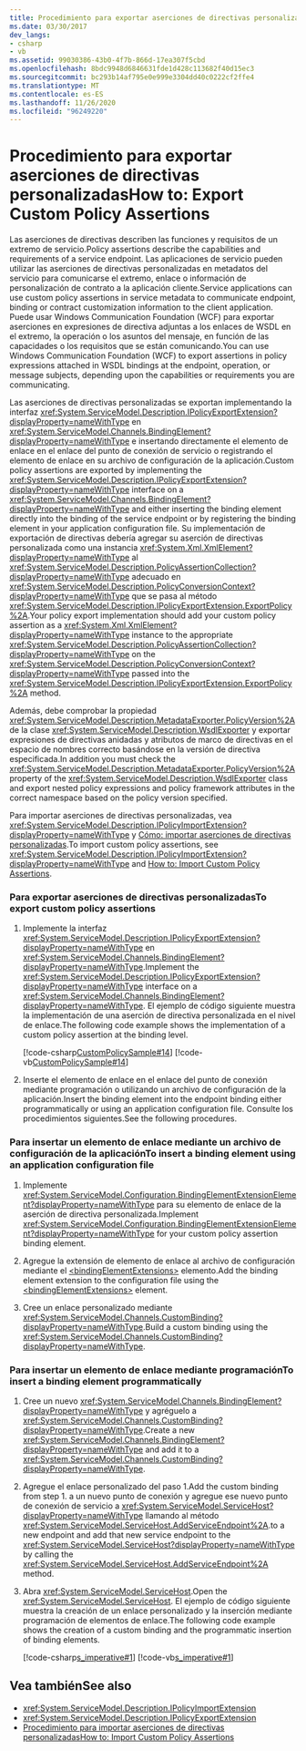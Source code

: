 ```yaml
---
title: Procedimiento para exportar aserciones de directivas personalizadas
ms.date: 03/30/2017
dev_langs:
- csharp
- vb
ms.assetid: 99030386-43b0-4f7b-866d-17ea307f5cbd
ms.openlocfilehash: 8bdc9948d6846631fde1d428c113682f40d15ec3
ms.sourcegitcommit: bc293b14af795e0e999e3304dd40c0222cf2ffe4
ms.translationtype: MT
ms.contentlocale: es-ES
ms.lasthandoff: 11/26/2020
ms.locfileid: "96249220"
---
```

# <a name="how-to-export-custom-policy-assertions"></a><span data-ttu-id="62315-102">Procedimiento para exportar aserciones de directivas personalizadas</span><span class="sxs-lookup"><span data-stu-id="62315-102">How to: Export Custom Policy Assertions</span></span>

<span data-ttu-id="62315-103">Las aserciones de directivas describen las funciones y requisitos de un extremo de servicio.</span><span class="sxs-lookup"><span data-stu-id="62315-103">Policy assertions describe the capabilities and requirements of a service endpoint.</span></span> <span data-ttu-id="62315-104">Las aplicaciones de servicio pueden utilizar las aserciones de directivas personalizadas en metadatos del servicio para comunicarse el extremo, enlace o información de personalización de contrato a la aplicación cliente.</span><span class="sxs-lookup"><span data-stu-id="62315-104">Service applications can use custom policy assertions in service metadata to communicate endpoint, binding or contract customization information to the client application.</span></span> <span data-ttu-id="62315-105">Puede usar Windows Communication Foundation (WCF) para exportar aserciones en expresiones de directiva adjuntas a los enlaces de WSDL en el extremo, la operación o los asuntos del mensaje, en función de las capacidades o los requisitos que se están comunicando.</span><span class="sxs-lookup"><span data-stu-id="62315-105">You can use Windows Communication Foundation (WCF) to export assertions in policy expressions attached in WSDL bindings at the endpoint, operation, or message subjects, depending upon the capabilities or requirements you are communicating.</span></span>  
  
 <span data-ttu-id="62315-106">Las aserciones de directivas personalizadas se exportan implementando la interfaz <xref:System.ServiceModel.Description.IPolicyExportExtension?displayProperty=nameWithType> en <xref:System.ServiceModel.Channels.BindingElement?displayProperty=nameWithType> e insertando directamente el elemento de enlace en el enlace del punto de conexión de servicio o registrando el elemento de enlace en su archivo de configuración de la aplicación.</span><span class="sxs-lookup"><span data-stu-id="62315-106">Custom policy assertions are exported by implementing the <xref:System.ServiceModel.Description.IPolicyExportExtension?displayProperty=nameWithType> interface on a <xref:System.ServiceModel.Channels.BindingElement?displayProperty=nameWithType> and either inserting the binding element directly into the binding of the service endpoint or by registering the binding element in your application configuration file.</span></span> <span data-ttu-id="62315-107">Su implementación de exportación de directivas debería agregar su aserción de directivas personalizada como una instancia <xref:System.Xml.XmlElement?displayProperty=nameWithType> al <xref:System.ServiceModel.Description.PolicyAssertionCollection?displayProperty=nameWithType> adecuado en <xref:System.ServiceModel.Description.PolicyConversionContext?displayProperty=nameWithType> que se pasa al método <xref:System.ServiceModel.Description.IPolicyExportExtension.ExportPolicy%2A>.</span><span class="sxs-lookup"><span data-stu-id="62315-107">Your policy export implementation should add your custom policy assertion as a <xref:System.Xml.XmlElement?displayProperty=nameWithType> instance to the appropriate <xref:System.ServiceModel.Description.PolicyAssertionCollection?displayProperty=nameWithType> on the <xref:System.ServiceModel.Description.PolicyConversionContext?displayProperty=nameWithType> passed into the <xref:System.ServiceModel.Description.IPolicyExportExtension.ExportPolicy%2A> method.</span></span>  
  
 <span data-ttu-id="62315-108">Además, debe comprobar la propiedad <xref:System.ServiceModel.Description.MetadataExporter.PolicyVersion%2A> de la clase <xref:System.ServiceModel.Description.WsdlExporter> y exportar expresiones de directivas anidadas y atributos de marco de directivas en el espacio de nombres correcto basándose en la versión de directiva especificada.</span><span class="sxs-lookup"><span data-stu-id="62315-108">In addition you must check the <xref:System.ServiceModel.Description.MetadataExporter.PolicyVersion%2A> property of the <xref:System.ServiceModel.Description.WsdlExporter> class and export nested policy expressions and policy framework attributes in the correct namespace based on the policy version specified.</span></span>  
  
 <span data-ttu-id="62315-109">Para importar aserciones de directivas personalizadas, vea <xref:System.ServiceModel.Description.IPolicyImportExtension?displayProperty=nameWithType> y [Cómo: importar aserciones de directivas personalizadas](how-to-import-custom-policy-assertions.md).</span><span class="sxs-lookup"><span data-stu-id="62315-109">To import custom policy assertions, see <xref:System.ServiceModel.Description.IPolicyImportExtension?displayProperty=nameWithType> and [How to: Import Custom Policy Assertions](how-to-import-custom-policy-assertions.md).</span></span>  
  
### <a name="to-export-custom-policy-assertions"></a><span data-ttu-id="62315-110">Para exportar aserciones de directivas personalizadas</span><span class="sxs-lookup"><span data-stu-id="62315-110">To export custom policy assertions</span></span>  
  
1. <span data-ttu-id="62315-111">Implemente la interfaz <xref:System.ServiceModel.Description.IPolicyExportExtension?displayProperty=nameWithType> en <xref:System.ServiceModel.Channels.BindingElement?displayProperty=nameWithType>.</span><span class="sxs-lookup"><span data-stu-id="62315-111">Implement the <xref:System.ServiceModel.Description.IPolicyExportExtension?displayProperty=nameWithType> interface on a <xref:System.ServiceModel.Channels.BindingElement?displayProperty=nameWithType>.</span></span> <span data-ttu-id="62315-112">El ejemplo de código siguiente muestra la implementación de una aserción de directiva personalizada en el nivel de enlace.</span><span class="sxs-lookup"><span data-stu-id="62315-112">The following code example shows the implementation of a custom policy assertion at the binding level.</span></span>  
  
     [!code-csharp[CustomPolicySample#14](../../../../samples/snippets/csharp/VS_Snippets_CFX/custompolicysample/cs/policyexporter.cs#14)]
     [!code-vb[CustomPolicySample#14](../../../../samples/snippets/visualbasic/VS_Snippets_CFX/custompolicysample/vb/policyexporter.vb#14)]  
  
2. <span data-ttu-id="62315-113">Inserte el elemento de enlace en el enlace del punto de conexión mediante programación o utilizando un archivo de configuración de la aplicación.</span><span class="sxs-lookup"><span data-stu-id="62315-113">Insert the binding element into the endpoint binding either programmatically or using an application configuration file.</span></span> <span data-ttu-id="62315-114">Consulte los procedimientos siguientes.</span><span class="sxs-lookup"><span data-stu-id="62315-114">See the following procedures.</span></span>  
  
### <a name="to-insert-a-binding-element-using-an-application-configuration-file"></a><span data-ttu-id="62315-115">Para insertar un elemento de enlace mediante un archivo de configuración de la aplicación</span><span class="sxs-lookup"><span data-stu-id="62315-115">To insert a binding element using an application configuration file</span></span>  
  
1. <span data-ttu-id="62315-116">Implemente <xref:System.ServiceModel.Configuration.BindingElementExtensionElement?displayProperty=nameWithType> para su elemento de enlace de la aserción de directiva personalizada.</span><span class="sxs-lookup"><span data-stu-id="62315-116">Implement <xref:System.ServiceModel.Configuration.BindingElementExtensionElement?displayProperty=nameWithType> for your custom policy assertion binding element.</span></span>  
  
2. <span data-ttu-id="62315-117">Agregue la extensión de elemento de enlace al archivo de configuración mediante el [\<bindingElementExtensions>](../../configure-apps/file-schema/wcf/bindingelementextensions.md) elemento.</span><span class="sxs-lookup"><span data-stu-id="62315-117">Add the binding element extension to the configuration file using the [\<bindingElementExtensions>](../../configure-apps/file-schema/wcf/bindingelementextensions.md) element.</span></span>  
  
3. <span data-ttu-id="62315-118">Cree un enlace personalizado mediante <xref:System.ServiceModel.Channels.CustomBinding?displayProperty=nameWithType>.</span><span class="sxs-lookup"><span data-stu-id="62315-118">Build a custom binding using the <xref:System.ServiceModel.Channels.CustomBinding?displayProperty=nameWithType>.</span></span>  
  
### <a name="to-insert-a-binding-element-programmatically"></a><span data-ttu-id="62315-119">Para insertar un elemento de enlace mediante programación</span><span class="sxs-lookup"><span data-stu-id="62315-119">To insert a binding element programmatically</span></span>  
  
1. <span data-ttu-id="62315-120">Cree un nuevo <xref:System.ServiceModel.Channels.BindingElement?displayProperty=nameWithType> y agréguelo a <xref:System.ServiceModel.Channels.CustomBinding?displayProperty=nameWithType>.</span><span class="sxs-lookup"><span data-stu-id="62315-120">Create a new <xref:System.ServiceModel.Channels.BindingElement?displayProperty=nameWithType> and add it to a <xref:System.ServiceModel.Channels.CustomBinding?displayProperty=nameWithType>.</span></span>  
  
2. <span data-ttu-id="62315-121">Agregue el enlace personalizado del paso 1.</span><span class="sxs-lookup"><span data-stu-id="62315-121">Add the custom binding from step 1.</span></span> <span data-ttu-id="62315-122">a un nuevo punto de conexión y agregue ese nuevo punto de conexión de servicio a <xref:System.ServiceModel.ServiceHost?displayProperty=nameWithType> llamando al método <xref:System.ServiceModel.ServiceHost.AddServiceEndpoint%2A>.</span><span class="sxs-lookup"><span data-stu-id="62315-122">to a new endpoint and add that new service endpoint to the <xref:System.ServiceModel.ServiceHost?displayProperty=nameWithType> by calling the <xref:System.ServiceModel.ServiceHost.AddServiceEndpoint%2A> method.</span></span>  
  
3. <span data-ttu-id="62315-123">Abra <xref:System.ServiceModel.ServiceHost>.</span><span class="sxs-lookup"><span data-stu-id="62315-123">Open the <xref:System.ServiceModel.ServiceHost>.</span></span> <span data-ttu-id="62315-124">El ejemplo de código siguiente muestra la creación de un enlace personalizado y la inserción mediante programación de elementos de enlace.</span><span class="sxs-lookup"><span data-stu-id="62315-124">The following code example shows the creation of a custom binding and the programmatic insertion of binding elements.</span></span>  
  
     [!code-csharp[s_imperative#1](../../../../samples/snippets/csharp/VS_Snippets_CFX/s_imperative/cs/service.cs#1)]
     [!code-vb[s_imperative#1](../../../../samples/snippets/visualbasic/VS_Snippets_CFX/s_imperative/vb/service.vb#1)]  
  
## <a name="see-also"></a><span data-ttu-id="62315-125">Vea también</span><span class="sxs-lookup"><span data-stu-id="62315-125">See also</span></span>

- <xref:System.ServiceModel.Description.IPolicyImportExtension>
- <xref:System.ServiceModel.Description.IPolicyExportExtension>
- [<span data-ttu-id="62315-126">Procedimiento para importar aserciones de directivas personalizadas</span><span class="sxs-lookup"><span data-stu-id="62315-126">How to: Import Custom Policy Assertions</span></span>](how-to-import-custom-policy-assertions.md)
